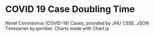 # COVID 19 Case Doubling Time
Novel Coronavirus (COVID-19) Cases, provided by JHU CSSE. 
JSON Timeseries by pomber. 
Charts made with Chart.js
